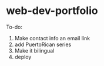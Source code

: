 # web-dev-portfolio

To-do:
1. Make contact info an email link
2. add PuertoRican series
3. Make it bilingual
4. deploy